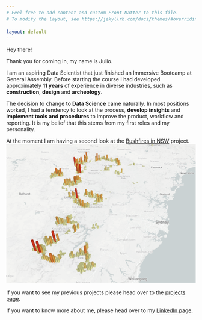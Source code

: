 ```yaml
---
# Feel free to add content and custom Front Matter to this file.
# To modify the layout, see https://jekyllrb.com/docs/themes/#overriding-theme-defaults

layout: default
---
```



Hey there! 

Thank you for coming in, my name is Julio.

I am an aspiring Data Scientist that just finished an Immersive Bootcamp at General Assembly. Before starting the course I had developed approximately **11 years** of experience in diverse industries, such as **construction**, **design** and **archeology**.

The decision to change to **Data Science** came naturally. In most positions worked, I had a tendency to look at the process, **develop insights** and **implement tools and procedures** to improve the product, workflow and reporting. It is my belief that this stems from my first roles and my personality.

At the moment I am having a second look at the [Bushfires in NSW](/_posts/2020-06-19-Bushfires.markdown) project.
![map](/assets/bushfire/map.PNG)

If you want to see my previous projects please head over to the [projects page](./projects).

If you want to know more about me, please head over to my [LinkedIn page](https://www.linkedin.com/in/juliocent/).
